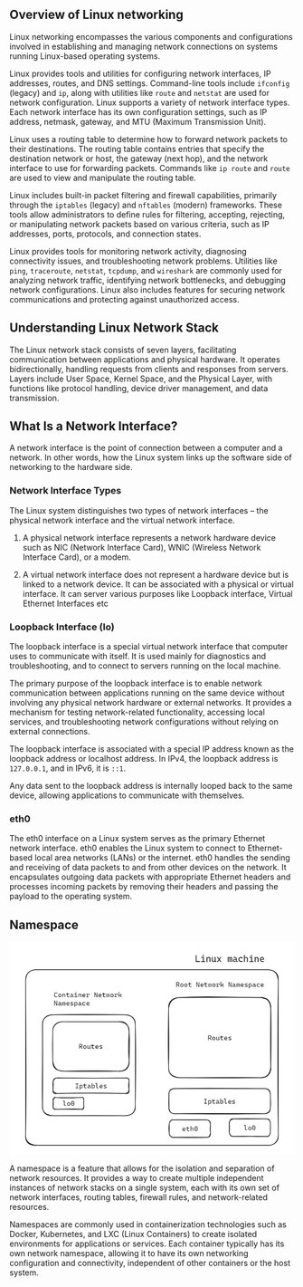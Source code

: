 ## Overview of Linux networking

Linux networking encompasses the various components and configurations involved in establishing and managing network connections on systems running Linux-based operating systems.

Linux provides tools and utilities for configuring network interfaces, IP addresses, routes, and DNS settings. Command-line tools include `ifconfig` (legacy) and `ip`, along with utilities like `route` and `netstat` are used for network configuration. Linux supports a variety of network interface types. Each network interface has its own configuration settings, such as IP address, netmask, gateway, and MTU (Maximum Transmission Unit).

Linux uses a routing table to determine how to forward network packets to their destinations. The routing table contains entries that specify the destination network or host, the gateway (next hop), and the network interface to use for forwarding packets. Commands like `ip route` and `route` are used to view and manipulate the routing table.

Linux includes built-in packet filtering and firewall capabilities, primarily through the `iptables` (legacy) and `nftables` (modern) frameworks. These tools allow administrators to define rules for filtering, accepting, rejecting, or manipulating network packets based on various criteria, such as IP addresses, ports, protocols, and connection states.

Linux provides tools for monitoring network activity, diagnosing connectivity issues, and troubleshooting network problems. Utilities like `ping`, `traceroute`, `netstat`, `tcpdump`, and `wireshark` are commonly used for analyzing network traffic, identifying network bottlenecks, and debugging network configurations. Linux also includes features for securing network communications and protecting against unauthorized access.

## Understanding Linux Network Stack

The Linux network stack consists of seven layers, facilitating communication between applications and physical hardware. It operates bidirectionally, handling requests from clients and responses from servers. Layers include User Space, Kernel Space, and the Physical Layer, with functions like protocol handling, device driver management, and data transmission.

## What Is a Network Interface?

A network interface is the point of connection between a computer and a network. In other words, how the Linux system links up the software side of networking to the hardware side.

### Network Interface Types
The Linux system distinguishes two types of network interfaces – the physical network interface and the virtual network interface.

1. A physical network interface represents a network hardware device such as NIC (Network Interface Card), WNIC (Wireless Network Interface Card), or a modem.

2. A virtual network interface does not represent a hardware device but is linked to a network device. It can be associated with a physical or virtual interface. It can server various purposes like Loopback interface, Virtual Ethernet Interfaces etc

### Loopback Interface (lo)

The loopback interface is a special virtual network interface that computer uses to communicate with itself. It is used mainly for diagnostics and troubleshooting, and to connect to servers running on the local machine.

The primary purpose of the loopback interface is to enable network communication between applications running on the same device without involving any physical network hardware or external networks.
It provides a mechanism for testing network-related functionality, accessing local services, and troubleshooting network configurations without relying on external connections.

The loopback interface is associated with a special IP address known as the loopback address or localhost address. In IPv4, the loopback address is `127.0.0.1`, and in IPv6, it is `::1`.

Any data sent to the loopback address is internally looped back to the same device, allowing applications to communicate with themselves.

### eth0

The eth0 interface on a Linux system serves as the primary Ethernet network interface. eth0 enables the Linux system to connect to Ethernet-based local area networks (LANs) or the internet. eth0 handles the sending and receiving of data packets to and from other devices on the network. It encapsulates outgoing data packets with appropriate Ethernet headers and processes incoming packets by removing their headers and passing the payload to the operating system.

## Namespace

![alt text](./images/ns.png)

A namespace is a feature that allows for the isolation and separation of network resources. It provides a way to create multiple independent instances of network stacks on a single system, each with its own set of network interfaces, routing tables, firewall rules, and network-related resources.

Namespaces are commonly used in containerization technologies such as Docker, Kubernetes, and LXC (Linux Containers) to create isolated environments for applications or services. Each container typically has its own network namespace, allowing it to have its own networking configuration and connectivity, independent of other containers or the host system.